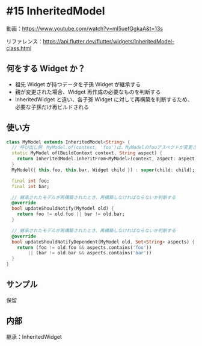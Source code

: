 # #15 InheritedModel

動画：https://www.youtube.com/watch?v=ml5uefGgkaA&t=13s

リファレンス：https://api.flutter.dev/flutter/widgets/InheritedModel-class.html

## 何をする Widget か？

- 祖先 Widget が持つデータを子孫 Widget が継承する
- 親が変更された場合、Widget 再作成の必要なものを判断する
- InheritedWidget と違い、各子孫 Widget に対して再構築を判断するため、必要な子孫だけ再ビルドされる

## 使い方

```dart
class MyModel extends InheritedModel<String> {
  // 呼び出し側　MyModel.of(context, 'foo')は、MyModelのfooアスペクトが変更されたときのみcontextが再構築される
  static MyModel of(BuildContext context, String aspect) {
    return InheritedModel.inheritFrom<MyModel>(context, aspect: aspect);
  }
  MyModel({ this.foo, this.bar, Widget child }) : super(child: child);

  final int foo;
  final int bar;

  // 継承されたモデルが再構築されたとき、再構築しなければならないか判断する
  @override
  bool updateShouldNotify(MyModel old) {
    return foo != old.foo || bar != old.bar;
  }

  // 継承されたモデルが再構築されたとき、再構築しなければならないか判断する
  @override
  bool updateShouldNotifyDependent(MyModel old, Set<String> aspects) {
    return (foo != old.foo && aspects.contains('foo'))
        || (bar != old.bar && aspects.contains('bar'))
  }
}
```

## サンプル

保留

## 内部

継承：InheritedWidget

